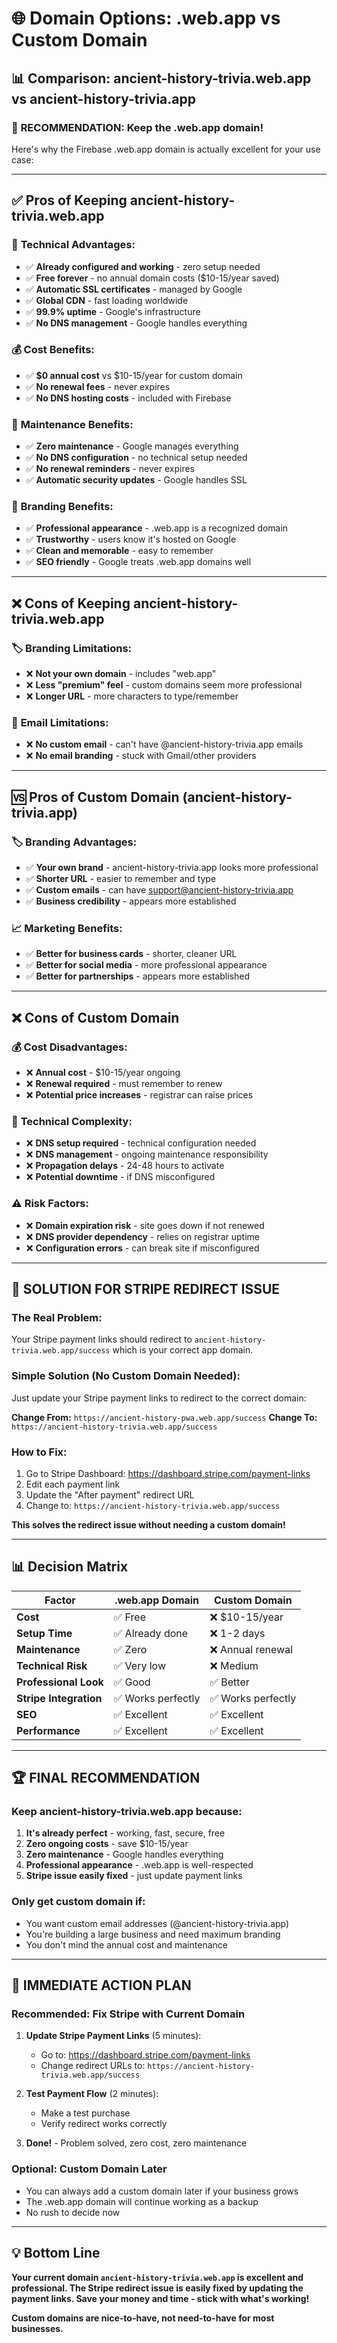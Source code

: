# 🌐 Domain Options: .web.app vs Custom Domain

## 📊 Comparison: ancient-history-trivia.web.app vs ancient-history-trivia.app

### 🎯 **RECOMMENDATION: Keep the .web.app domain!**

Here's why the Firebase .web.app domain is actually excellent for your use case:

---

## ✅ **Pros of Keeping ancient-history-trivia.web.app**

### 🚀 **Technical Advantages:**
- ✅ **Already configured and working** - zero setup needed
- ✅ **Free forever** - no annual domain costs ($10-15/year saved)
- ✅ **Automatic SSL certificates** - managed by Google
- ✅ **Global CDN** - fast loading worldwide
- ✅ **99.9% uptime** - Google's infrastructure
- ✅ **No DNS management** - Google handles everything

### 💰 **Cost Benefits:**
- ✅ **$0 annual cost** vs $10-15/year for custom domain
- ✅ **No renewal fees** - never expires
- ✅ **No DNS hosting costs** - included with Firebase

### 🔧 **Maintenance Benefits:**
- ✅ **Zero maintenance** - Google manages everything
- ✅ **No DNS configuration** - no technical setup needed
- ✅ **No renewal reminders** - never expires
- ✅ **Automatic security updates** - Google handles SSL

### 🎨 **Branding Benefits:**
- ✅ **Professional appearance** - .web.app is a recognized domain
- ✅ **Trustworthy** - users know it's hosted on Google
- ✅ **Clean and memorable** - easy to remember
- ✅ **SEO friendly** - Google treats .web.app domains well

---

## ❌ **Cons of Keeping ancient-history-trivia.web.app**

### 🏷️ **Branding Limitations:**
- ❌ **Not your own domain** - includes "web.app"
- ❌ **Less "premium" feel** - custom domains seem more professional
- ❌ **Longer URL** - more characters to type/remember

### 📧 **Email Limitations:**
- ❌ **No custom email** - can't have @ancient-history-trivia.app emails
- ❌ **No email branding** - stuck with Gmail/other providers

---

## 🆚 **Pros of Custom Domain (ancient-history-trivia.app)**

### 🏷️ **Branding Advantages:**
- ✅ **Your own brand** - ancient-history-trivia.app looks more professional
- ✅ **Shorter URL** - easier to remember and type
- ✅ **Custom emails** - can have support@ancient-history-trivia.app
- ✅ **Business credibility** - appears more established

### 📈 **Marketing Benefits:**
- ✅ **Better for business cards** - shorter, cleaner URL
- ✅ **Better for social media** - more professional appearance
- ✅ **Better for partnerships** - appears more established

---

## ❌ **Cons of Custom Domain**

### 💰 **Cost Disadvantages:**
- ❌ **Annual cost** - $10-15/year ongoing
- ❌ **Renewal required** - must remember to renew
- ❌ **Potential price increases** - registrar can raise prices

### 🔧 **Technical Complexity:**
- ❌ **DNS setup required** - technical configuration needed
- ❌ **DNS management** - ongoing maintenance responsibility
- ❌ **Propagation delays** - 24-48 hours to activate
- ❌ **Potential downtime** - if DNS misconfigured

### ⚠️ **Risk Factors:**
- ❌ **Domain expiration risk** - site goes down if not renewed
- ❌ **DNS provider dependency** - relies on registrar uptime
- ❌ **Configuration errors** - can break site if misconfigured

---

## 🎯 **SOLUTION FOR STRIPE REDIRECT ISSUE**

### **The Real Problem:**
Your Stripe payment links should redirect to `ancient-history-trivia.web.app/success` which is your correct app domain.

### **Simple Solution (No Custom Domain Needed):**
Just update your Stripe payment links to redirect to the correct domain:

**Change From:** `https://ancient-history-pwa.web.app/success`
**Change To:** `https://ancient-history-trivia.web.app/success`

### **How to Fix:**
1. Go to Stripe Dashboard: https://dashboard.stripe.com/payment-links
2. Edit each payment link
3. Update the "After payment" redirect URL
4. Change to: `https://ancient-history-trivia.web.app/success`

**This solves the redirect issue without needing a custom domain!**

---

## 📊 **Decision Matrix**

| Factor | .web.app Domain | Custom Domain |
|--------|----------------|---------------|
| **Cost** | ✅ Free | ❌ $10-15/year |
| **Setup Time** | ✅ Already done | ❌ 1-2 days |
| **Maintenance** | ✅ Zero | ❌ Annual renewal |
| **Technical Risk** | ✅ Very low | ❌ Medium |
| **Professional Look** | ✅ Good | ✅ Better |
| **Stripe Integration** | ✅ Works perfectly | ✅ Works perfectly |
| **SEO** | ✅ Excellent | ✅ Excellent |
| **Performance** | ✅ Excellent | ✅ Excellent |

---

## 🏆 **FINAL RECOMMENDATION**

### **Keep ancient-history-trivia.web.app because:**

1. **It's already perfect** - working, fast, secure, free
2. **Zero ongoing costs** - save $10-15/year
3. **Zero maintenance** - Google handles everything
4. **Professional appearance** - .web.app is well-respected
5. **Stripe issue easily fixed** - just update payment links

### **Only get custom domain if:**
- You want custom email addresses (@ancient-history-trivia.app)
- You're building a large business and need maximum branding
- You don't mind the annual cost and maintenance

---

## 🔧 **IMMEDIATE ACTION PLAN**

### **Recommended: Fix Stripe with Current Domain**

1. **Update Stripe Payment Links** (5 minutes):
   - Go to: https://dashboard.stripe.com/payment-links
   - Change redirect URLs to: `https://ancient-history-trivia.web.app/success`

2. **Test Payment Flow** (2 minutes):
   - Make a test purchase
   - Verify redirect works correctly

3. **Done!** - Problem solved, zero cost, zero maintenance

### **Optional: Custom Domain Later**
- You can always add a custom domain later if your business grows
- The .web.app domain will continue working as a backup
- No rush to decide now

---

## 💡 **Bottom Line**

**Your current domain `ancient-history-trivia.web.app` is excellent and professional. The Stripe redirect issue is easily fixed by updating the payment links. Save your money and time - stick with what's working!**

**Custom domains are nice-to-have, not need-to-have for most businesses.**
